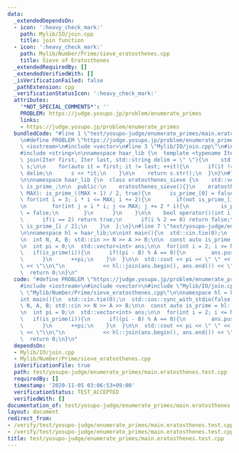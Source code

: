 ```yaml
---
data:
  _extendedDependsOn:
  - icon: ':heavy_check_mark:'
    path: Mylib/IO/join.cpp
    title: join function
  - icon: ':heavy_check_mark:'
    path: Mylib/Number/Prime/sieve_eratosthenes.cpp
    title: Sieve of Eratosthenes
  _extendedRequiredBy: []
  _extendedVerifiedWith: []
  _isVerificationFailed: false
  _pathExtension: cpp
  _verificationStatusIcon: ':heavy_check_mark:'
  attributes:
    '*NOT_SPECIAL_COMMENTS*': ''
    PROBLEM: https://judge.yosupo.jp/problem/enumerate_primes
    links:
    - https://judge.yosupo.jp/problem/enumerate_primes
  bundledCode: "#line 1 \"test/yosupo-judge/enumerate_primes/main.eratosthenes.test.cpp\"\
    \n#define PROBLEM \"https://judge.yosupo.jp/problem/enumerate_primes\"\n\n#include\
    \ <iostream>\n#include <vector>\n#line 3 \"Mylib/IO/join.cpp\"\n#include <sstream>\n\
    #include <string>\n\nnamespace haar_lib {\n  template <typename Iter>\n  std::string\
    \ join(Iter first, Iter last, std::string delim = \" \"){\n    std::stringstream\
    \ s;\n\n    for(auto it = first; it != last; ++it){\n      if(it != first) s <<\
    \ delim;\n      s << *it;\n    }\n\n    return s.str();\n  }\n}\n#line 3 \"Mylib/Number/Prime/sieve_eratosthenes.cpp\"\
    \n\nnamespace haar_lib {\n  class eratosthenes_sieve {\n    std::vector<bool>\
    \ is_prime_;\n\n  public:\n    eratosthenes_sieve(){}\n    eratosthenes_sieve(int\
    \ MAX): is_prime_((MAX + 1) / 2, true){\n      is_prime_[0] = false;\n\n     \
    \ for(int i = 3; i * i <= MAX; i += 2){\n        if(not is_prime_[i / 2]) continue;\n\
    \n        for(int j = i * i; j <= MAX; j += 2 * i){\n          is_prime_[j / 2]\
    \ = false;\n        }\n      }\n    }\n\n    bool operator()(int i) const {\n\
    \      if(i == 2) return true;\n      if(i % 2 == 0) return false;\n      return\
    \ is_prime_[i / 2];\n    }\n  };\n}\n#line 7 \"test/yosupo-judge/enumerate_primes/main.eratosthenes.test.cpp\"\
    \n\nnamespace hl = haar_lib;\n\nint main(){\n  std::cin.tie(0);\n  std::ios::sync_with_stdio(false);\n\
    \n  int N, A, B; std::cin >> N >> A >> B;\n\n  const auto is_prime = hl::eratosthenes_sieve(N);\n\
    \n  int pi = 0;\n  std::vector<int> ans;\n\n  for(int i = 2; i <= N; ++i){\n \
    \   if(is_prime(i)){\n      if((pi - B) % A == 0){\n        ans.push_back(i);\n\
    \      }\n      ++pi;\n    }\n  }\n\n  std::cout << pi << \" \" << ans.size()\
    \ << \"\\n\"\n            << hl::join(ans.begin(), ans.end()) << \"\\n\";\n\n\
    \  return 0;\n}\n"
  code: "#define PROBLEM \"https://judge.yosupo.jp/problem/enumerate_primes\"\n\n\
    #include <iostream>\n#include <vector>\n#include \"Mylib/IO/join.cpp\"\n#include\
    \ \"Mylib/Number/Prime/sieve_eratosthenes.cpp\"\n\nnamespace hl = haar_lib;\n\n\
    int main(){\n  std::cin.tie(0);\n  std::ios::sync_with_stdio(false);\n\n  int\
    \ N, A, B; std::cin >> N >> A >> B;\n\n  const auto is_prime = hl::eratosthenes_sieve(N);\n\
    \n  int pi = 0;\n  std::vector<int> ans;\n\n  for(int i = 2; i <= N; ++i){\n \
    \   if(is_prime(i)){\n      if((pi - B) % A == 0){\n        ans.push_back(i);\n\
    \      }\n      ++pi;\n    }\n  }\n\n  std::cout << pi << \" \" << ans.size()\
    \ << \"\\n\"\n            << hl::join(ans.begin(), ans.end()) << \"\\n\";\n\n\
    \  return 0;\n}\n"
  dependsOn:
  - Mylib/IO/join.cpp
  - Mylib/Number/Prime/sieve_eratosthenes.cpp
  isVerificationFile: true
  path: test/yosupo-judge/enumerate_primes/main.eratosthenes.test.cpp
  requiredBy: []
  timestamp: '2020-11-05 03:06:53+09:00'
  verificationStatus: TEST_ACCEPTED
  verifiedWith: []
documentation_of: test/yosupo-judge/enumerate_primes/main.eratosthenes.test.cpp
layout: document
redirect_from:
- /verify/test/yosupo-judge/enumerate_primes/main.eratosthenes.test.cpp
- /verify/test/yosupo-judge/enumerate_primes/main.eratosthenes.test.cpp.html
title: test/yosupo-judge/enumerate_primes/main.eratosthenes.test.cpp
---
```

